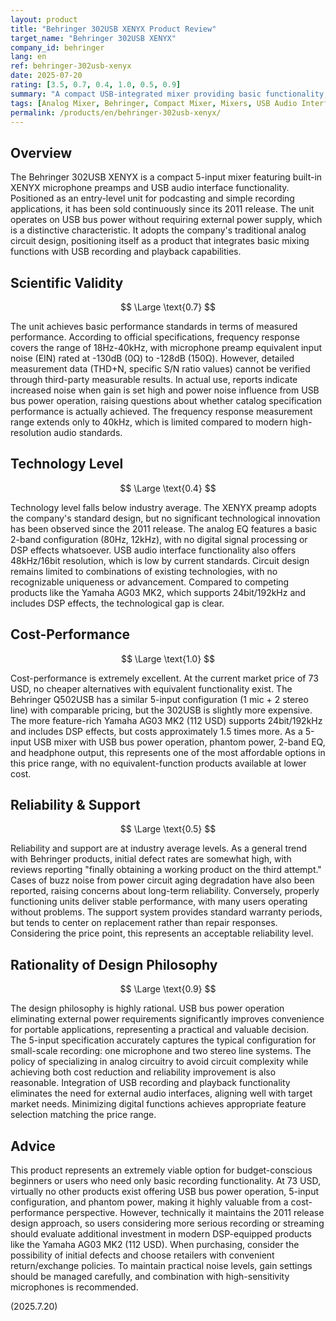 ```yaml
---
layout: product
title: "Behringer 302USB XENYX Product Review"
target_name: "Behringer 302USB XENYX"
company_id: behringer
lang: en
ref: behringer-302usb-xenyx
date: 2025-07-20
rating: [3.5, 0.7, 0.4, 1.0, 0.5, 0.9]
summary: "A compact USB-integrated mixer providing basic functionality, but with challenges in technology level and reliability"
tags: [Analog Mixer, Behringer, Compact Mixer, Mixers, USB Audio Interface, XENYX]
permalink: /products/en/behringer-302usb-xenyx/
---
```

## Overview

The Behringer 302USB XENYX is a compact 5-input mixer featuring built-in XENYX microphone preamps and USB audio interface functionality. Positioned as an entry-level unit for podcasting and simple recording applications, it has been sold continuously since its 2011 release. The unit operates on USB bus power without requiring external power supply, which is a distinctive characteristic. It adopts the company's traditional analog circuit design, positioning itself as a product that integrates basic mixing functions with USB recording and playback capabilities.

## Scientific Validity

$$ \Large \text{0.7} $$

The unit achieves basic performance standards in terms of measured performance. According to official specifications, frequency response covers the range of 18Hz-40kHz, with microphone preamp equivalent input noise (EIN) rated at -130dB (0Ω) to -128dB (150Ω). However, detailed measurement data (THD+N, specific S/N ratio values) cannot be verified through third-party measurable results. In actual use, reports indicate increased noise when gain is set high and power noise influence from USB bus power operation, raising questions about whether catalog specification performance is actually achieved. The frequency response measurement range extends only to 40kHz, which is limited compared to modern high-resolution audio standards.

## Technology Level

$$ \Large \text{0.4} $$

Technology level falls below industry average. The XENYX preamp adopts the company's standard design, but no significant technological innovation has been observed since the 2011 release. The analog EQ features a basic 2-band configuration (80Hz, 12kHz), with no digital signal processing or DSP effects whatsoever. USB audio interface functionality also offers 48kHz/16bit resolution, which is low by current standards. Circuit design remains limited to combinations of existing technologies, with no recognizable uniqueness or advancement. Compared to competing products like the Yamaha AG03 MK2, which supports 24bit/192kHz and includes DSP effects, the technological gap is clear.

## Cost-Performance

$$ \Large \text{1.0} $$

Cost-performance is extremely excellent. At the current market price of 73 USD, no cheaper alternatives with equivalent functionality exist. The Behringer Q502USB has a similar 5-input configuration (1 mic + 2 stereo line) with comparable pricing, but the 302USB is slightly more expensive. The more feature-rich Yamaha AG03 MK2 (112 USD) supports 24bit/192kHz and includes DSP effects, but costs approximately 1.5 times more. As a 5-input USB mixer with USB bus power operation, phantom power, 2-band EQ, and headphone output, this represents one of the most affordable options in this price range, with no equivalent-function products available at lower cost.

## Reliability & Support

$$ \Large \text{0.5} $$

Reliability and support are at industry average levels. As a general trend with Behringer products, initial defect rates are somewhat high, with reviews reporting "finally obtaining a working product on the third attempt." Cases of buzz noise from power circuit aging degradation have also been reported, raising concerns about long-term reliability. Conversely, properly functioning units deliver stable performance, with many users operating without problems. The support system provides standard warranty periods, but tends to center on replacement rather than repair responses. Considering the price point, this represents an acceptable reliability level.

## Rationality of Design Philosophy

$$ \Large \text{0.9} $$

The design philosophy is highly rational. USB bus power operation eliminating external power requirements significantly improves convenience for portable applications, representing a practical and valuable decision. The 5-input specification accurately captures the typical configuration for small-scale recording: one microphone and two stereo line systems. The policy of specializing in analog circuitry to avoid circuit complexity while achieving both cost reduction and reliability improvement is also reasonable. Integration of USB recording and playback functionality eliminates the need for external audio interfaces, aligning well with target market needs. Minimizing digital functions achieves appropriate feature selection matching the price range.

## Advice

This product represents an extremely viable option for budget-conscious beginners or users who need only basic recording functionality. At 73 USD, virtually no other products exist offering USB bus power operation, 5-input configuration, and phantom power, making it highly valuable from a cost-performance perspective. However, technically it maintains the 2011 release design approach, so users considering more serious recording or streaming should evaluate additional investment in modern DSP-equipped products like the Yamaha AG03 MK2 (112 USD). When purchasing, consider the possibility of initial defects and choose retailers with convenient return/exchange policies. To maintain practical noise levels, gain settings should be managed carefully, and combination with high-sensitivity microphones is recommended.

(2025.7.20)